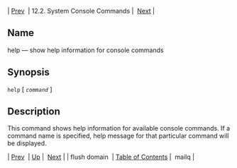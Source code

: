| [Prev](console_commands.flush_domain)  | 12.2. System Console Commands |  [Next](console_commands.mailq.php) |

<a name="console_commands.help"></a>
## Name

help — show help information for console commands

## Synopsis

`help` [ *`command`* ]

<a name="idp16048864"></a>
## Description

This command shows help information for available console commands. If a command name is specified, help message for that particular command will be displayed.

| [Prev](console_commands.flush_domain)  | [Up](console.commands.non-module.php) |  [Next](console_commands.mailq.php) |
| flush domain  | [Table of Contents](index) |  mailq |
